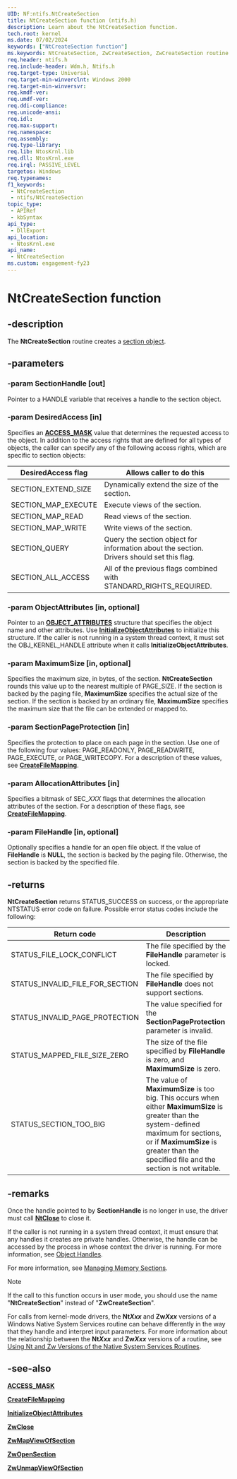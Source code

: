 ```yaml
---
UID: NF:ntifs.NtCreateSection
title: NtCreateSection function (ntifs.h)
description: Learn about the NtCreateSection function.
tech.root: kernel
ms.date: 07/02/2024
keywords: ["NtCreateSection function"]
ms.keywords: NtCreateSection, ZwCreateSection, ZwCreateSection routine [Kernel-Mode Driver Architecture], k111_8e0d13e2-4cd7-4b39-b1ce-41b193c495be.xml, kernel.zwcreatesection, wdm/NtCreateSection, wdm/ZwCreateSection
req.header: ntifs.h
req.include-header: Wdm.h, Ntifs.h
req.target-type: Universal
req.target-min-winverclnt: Windows 2000
req.target-min-winversvr: 
req.kmdf-ver: 
req.umdf-ver: 
req.ddi-compliance: 
req.unicode-ansi: 
req.idl: 
req.max-support: 
req.namespace: 
req.assembly: 
req.type-library: 
req.lib: NtosKrnl.lib
req.dll: NtosKrnl.exe
req.irql: PASSIVE_LEVEL
targetos: Windows
req.typenames: 
f1_keywords:
 - NtCreateSection
 - ntifs/NtCreateSection
topic_type:
 - APIRef
 - kbSyntax
api_type:
 - DllExport
api_location:
 - NtosKrnl.exe
api_name:
 - NtCreateSection
ms.custom: engagement-fy23
---
```


# NtCreateSection function

## -description

The **NtCreateSection** routine creates a [section object](/windows-hardware/drivers/kernel/section-objects-and-views).

## -parameters

### -param SectionHandle [out]

Pointer to a HANDLE variable that receives a handle to the section object.

### -param DesiredAccess [in]

Specifies an [**ACCESS_MASK**](/windows-hardware/drivers/kernel/access-mask) value that determines the requested access to the object. In addition to the access rights that are defined for all types of objects, the caller can specify any of the following access rights, which are specific to section objects:

|DesiredAccess flag|Allows caller to do this|
|---|---|
|SECTION_EXTEND_SIZE|Dynamically extend the size of the section.|
|SECTION_MAP_EXECUTE|Execute views of the section.|
|SECTION_MAP_READ|Read views of the section.|
|SECTION_MAP_WRITE|Write views of the section.|
|SECTION_QUERY|Query the section object for information about the section. Drivers should set this flag.|
|SECTION_ALL_ACCESS|All of the previous flags combined with STANDARD_RIGHTS_REQUIRED.|

### -param ObjectAttributes [in, optional]

Pointer to an [**OBJECT_ATTRIBUTES**](/windows/win32/api/ntdef/ns-ntdef-_object_attributes) structure that specifies the object name and other attributes. Use [**InitializeObjectAttributes**](/windows/win32/api/ntdef/nf-ntdef-initializeobjectattributes) to initialize this structure. If the caller is not running in a system thread context, it must set the OBJ_KERNEL_HANDLE attribute when it calls **InitializeObjectAttributes**.

### -param MaximumSize [in, optional]

Specifies the maximum size, in bytes, of the section. **NtCreateSection** rounds this value up to the nearest multiple of PAGE_SIZE. If the section is backed by the paging file, **MaximumSize** specifies the actual size of the section. If the section is backed by an ordinary file, **MaximumSize** specifies the maximum size that the file can be extended or mapped to.

### -param SectionPageProtection [in]

Specifies the protection to place on each page in the section. Use one of the following four values: PAGE_READONLY, PAGE_READWRITE, PAGE_EXECUTE, or PAGE_WRITECOPY. For a description of these values, see [**CreateFileMapping**](/windows/win32/api/winbase/nf-winbase-createfilemappinga).

### -param AllocationAttributes [in]

Specifies a bitmask of SEC_*XXX* flags that determines the allocation attributes of the section. For a description of these flags, see [**CreateFileMapping**](/windows/win32/api/winbase/nf-winbase-createfilemappinga).

### -param FileHandle [in, optional]

Optionally specifies a handle for an open file object. If the value of **FileHandle** is **NULL**, the section is backed by the paging file. Otherwise, the section is backed by the specified file.

## -returns

**NtCreateSection** returns STATUS_SUCCESS on success, or the appropriate NTSTATUS error code on failure. Possible error status codes include the following:

| Return code | Description |
| ----------- | ----------- |
| STATUS_FILE_LOCK_CONFLICT       | The file specified by the **FileHandle** parameter is locked. |
| STATUS_INVALID_FILE_FOR_SECTION | The file specified by **FileHandle** does not support sections. |
| STATUS_INVALID_PAGE_PROTECTION  | The value specified for the **SectionPageProtection** parameter is invalid. |
| STATUS_MAPPED_FILE_SIZE_ZERO    | The size of the file specified by **FileHandle** is zero, and **MaximumSize** is zero. |
| STATUS_SECTION_TOO_BIG          | The value of **MaximumSize** is too big. This occurs when either **MaximumSize** is greater than the system-defined maximum for sections, or if **MaximumSize** is greater than the specified file and the section is not writable. |

## -remarks

Once the handle pointed to by **SectionHandle** is no longer in use, the driver must call [**NtClose**](nf-ntifs-ntclose.md) to close it.

If the caller is not running in a system thread context, it must ensure that any handles it creates are private handles. Otherwise, the handle can be accessed by the process in whose context the driver is running. For more information, see [Object Handles](/windows-hardware/drivers/kernel/object-handles).

For more information, see [Managing Memory Sections](/windows-hardware/drivers/kernel/managing-memory-sections).

> [!NOTE]
> If the call to this function occurs in user mode, you should use the name "**NtCreateSection**" instead of "**ZwCreateSection**".

For calls from kernel-mode drivers, the **Nt*Xxx*** and **Zw*Xxx*** versions of a Windows Native System Services routine can behave differently in the way that they handle and interpret input parameters. For more information about the relationship between the **Nt*Xxx*** and **Zw*Xxx*** versions of a routine, see [Using Nt and Zw Versions of the Native System Services Routines](/windows-hardware/drivers/kernel/using-nt-and-zw-versions-of-the-native-system-services-routines).

## -see-also

[**ACCESS_MASK**](/windows-hardware/drivers/kernel/access-mask)

[**CreateFileMapping**](/windows/win32/api/winbase/nf-winbase-createfilemappinga)

[**InitializeObjectAttributes**](/windows/win32/api/ntdef/nf-ntdef-initializeobjectattributes)

[**ZwClose**](nf-ntifs-ntclose.md)

[**ZwMapViewOfSection**](../wdm/nf-wdm-zwmapviewofsection.md)

[**ZwOpenSection**](../wdm/nf-wdm-zwopensection.md)

[**ZwUnmapViewOfSection**](../wdm/nf-wdm-zwunmapviewofsection.md)
